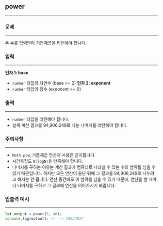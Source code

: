 ## power
---
### 문제
---
두 수를 입력받아 거듭제곱을 리턴해야 합니다.

### 입력

---

**인자 1: base**
- `number` 타입의 자연수 (base >= 2)
**인자 2: exponent**
- `number` 타입의 정수 (exponent >= 0)

### 출력

---

- `number` 타입을 리턴해야 합니다.
- 실제 계산 결과를 94,906,249로 나눈 나머지를 리턴해야 합니다.

### 주의사항

---

- `Math.pow`, 거듭제곱 연산자 사용은 금지됩니다.
- 시간복잡도 `O(logN)`을 만족해야 합니다.
- 나머지를 구하는 이유는 계산 결과가 컴퓨터로 나타낼 수 있는 수의 범위를 넘을 수 있기 때문입니다. 하지만 모든 연산이 끝난 뒤에 그 결과를 94,906,249로 나누려고 해서는 안 됩니다. 연산 중간에도 이 범위를 넘을 수 있기 때문에, 연산을 할 때마다 나머지를 구하고 그 결과에 연산을 이어가시기 바랍니다.

### 입출력 예시

---
```js
let output = power(3, 40);
console.log(output); // --> 19334827
```
